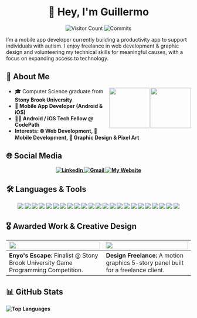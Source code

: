 <div align="center">
<h1> 👋 Hey, I'm Guillermo </h1>

<p align="center">
  <!-- Visitor Count -->
  <img src="https://komarev.com/ghpvc/?username=guillermobermejo&color=blue&style=flat" alt="Visitor Count" />
  
  <!-- Commits -->
  <img src="https://img.shields.io/badge/Commits-574-brightgreen?style=flat" alt="Commits" />
</p>

<p align="left">
I’m a mobile app developer currently building a productivity app to support individuals with autism. I enjoy freelance in web development & graphic design and
  volunteering my technical skills for meaningful causes, with a focus on expanding access to technology.
</p>

</div>

## 🚀 About Me  
<!-- float the gifs to the right -->
<img align="right" src="https://i.imgur.com/VdLpAKO.gif" width="110">
<img align="right" src="https://i.imgur.com/l2MWKYX.gif" width="110">

- 🎓 Computer Science graduate from <b>Stony Brook University
- 📱 Mobile App Developer (Android & iOS)
- 👨‍🏫 Android / iOS Tech Fellow @ CodePath
- Interests: 🌐 Web Development, 📱 Mobile Development, 🤖 Graphic Design & Pixel Art

## 🌐 Social Media

<p align="center">
  <a href="https://www.linkedin.com/in/bermejoguillermo" target="_blank" rel="noreferrer">
    <img alt="LinkedIn" src="https://img.shields.io/badge/LinkedIn-0A66C2?style=for-the-badge&logo=linkedin&logoColor=white" />
  </a>
  <a href="mailto:guillermobermejo.dev@gmail.com" target="_blank" rel="noreferrer">
    <img alt="Gmail" src="https://img.shields.io/badge/Gmail-D14836?style=for-the-badge&logo=gmail&logoColor=white" />
  </a>
  <a href="https://www.guillermobermejo.com/" target="_blank" rel="noreferrer">
    <img alt="My Website" src="https://img.shields.io/badge/My%20Website-1DA1F2?style=for-the-badge&logo=google-chrome&logoColor=white" />
  </a>
</p>

## 🛠️ Languages & Tools  

<p align="center">
  <img src="https://img.shields.io/badge/Java-ED8B00?style=for-the-badge&logo=openjdk&logoColor=white" />
  <img src="https://img.shields.io/badge/Kotlin-0095D5?style=for-the-badge&logo=kotlin&logoColor=white" />
  <img src="https://img.shields.io/badge/Python-3776AB?style=for-the-badge&logo=python&logoColor=white" />
  <img src="https://img.shields.io/badge/Swift-FA7343?style=for-the-badge&logo=swift&logoColor=white" />
  <img src="https://img.shields.io/badge/TypeScript-007ACC?style=for-the-badge&logo=typescript&logoColor=white" />
  <img src="https://img.shields.io/badge/JavaScript-F7DF1E?style=for-the-badge&logo=javascript&logoColor=black" />
  <img src="https://img.shields.io/badge/HTML5-E34F26?style=for-the-badge&logo=html5&logoColor=white" />
  <img src="https://img.shields.io/badge/CSS3-1572B6?style=for-the-badge&logo=css3&logoColor=white" />

  <!-- Databases -->
  <img src="https://img.shields.io/badge/MongoDB-47A248?style=for-the-badge&logo=mongodb&logoColor=white" />
  <img src="https://img.shields.io/badge/MySQL-005C84?style=for-the-badge&logo=mysql&logoColor=white" />
  <img src="https://img.shields.io/badge/SQLite-07405E?style=for-the-badge&logo=sqlite&logoColor=white" />
  <img src="https://img.shields.io/badge/Firebase-FFCA28?style=for-the-badge&logo=firebase&logoColor=black" />
  <img src="https://img.shields.io/badge/Postman-FF6C37?style=for-the-badge&logo=postman&logoColor=white" />

  <!-- Frameworks -->
  <img src="https://img.shields.io/badge/Jetpack%20Compose-4285F4?style=for-the-badge&logo=jetpackcompose&logoColor=white" />
  <img src="https://img.shields.io/badge/Material%20UI-007FFF?style=for-the-badge&logo=mui&logoColor=white" />
  <img src="https://img.shields.io/badge/Spring%20Boot-6DB33F?style=for-the-badge&logo=springboot&logoColor=white" />
  <img src="https://img.shields.io/badge/React-20232A?style=for-the-badge&logo=react&logoColor=61DAFB" />
  <img src="https://img.shields.io/badge/Node.js-339933?style=for-the-badge&logo=nodedotjs&logoColor=white" />

  <!-- Dev Tools -->
  <img src="https://img.shields.io/badge/Git-F05032?style=for-the-badge&logo=git&logoColor=white" />
  <img src="https://img.shields.io/badge/GitHub-181717?style=for-the-badge&logo=github&logoColor=white" />
  <img src="https://img.shields.io/badge/Jira-0052CC?style=for-the-badge&logo=jira&logoColor=white" />

  <!-- Designer Tools -->
  <img src="https://img.shields.io/badge/Lucidchart-FA9128?style=for-the-badge&logo=lucidchart&logoColor=white" />
  <img src="https://img.shields.io/badge/Figma-F24E1E?style=for-the-badge&logo=figma&logoColor=white" />
</p>  

## 🎖 Awarded Work & Creative Design

| [<img src="https://i.imgur.com/anAxhT3.gif" width="100%"/>](https://www.guillermobermejo.com/pages/project-page/projects/development/enyos-escape.html) | [<img src="https://i.imgur.com/DiJ43CK.gif" width="100%"/>](https://www.guillermobermejo.com/pages/project-page/projects/graphic-design/angelinas-delicatessen-contract.html) |
|---|---|
| **Enyo's Escape:** Finalist @ Stony Brook University Game Programming Competition.| **Design Freelance:** A motion graphics 5-story panel built for a freelance client. |


## 📊 GitHub Stats  

<img src="https://github-readme-stats.vercel.app/api/top-langs/?username=guillermobermejo&layout=compact&theme=dark" alt="Top Languages" />


<!--
**guillermobermejo/guillermobermejo** is a ✨ _special_ ✨ repository because its `README.md` (this file) appears on your GitHub profile.

Here are some ideas to get you started:

- 🔭 I’m currently working on ...
- 🌱 I’m currently learning ...
- 👯 I’m looking to collaborate on ...
- 🤔 I’m looking for help with ...
- 💬 Ask me about ...
- 📫 How to reach me: ...
- 😄 Pronouns: ...
- ⚡ Fun fact: ...

  <img src="https://github-readme-stats.vercel.app/api/top-langs/?username=guillermobermejo&layout=compact&theme=dark" alt="Top Languages" />
  <img src="https://github-readme-stats.vercel.app/api?username=guillermobermejo&show_icons=true&hide_title=true&count_private=true&theme=dark&hide=prs,issues,contribs&include_all_commits=true" alt="Commits" />

  </br>
  <img src="https://img.shields.io/badge/Top%20langs:-2b3137?style=flat" alt="Top langs"/>
  <img src="https://img.shields.io/badge/Python-3776AB?logo=python&logoColor=white&style=flat" alt="Python"/>
  <img src="https://img.shields.io/badge/Java-007396?logo=openjdk&logoColor=white&style=flat" alt="Java"/>
  <img src="https://img.shields.io/badge/JavaScript-F7DF1E?logo=javascript&logoColor=000&style=flat" alt="JavaScript"/>
  <img src="https://img.shields.io/badge/HTML5-E34F26?logo=html5&logoColor=white&style=flat" alt="HTML"/>
  <img src="https://img.shields.io/badge/Kotlin-0095D5?logo=kotlin&logoColor=white&style=flat" alt="Kotlin"/>
  <img src="https://img.shields.io/badge/Swift-FA7343?logo=swift&logoColor=white&style=flat" alt="Swift"/>

  <img src="https://img.shields.io/badge/C-00599C?style=for-the-badge&logo=c&logoColor=white" />
  <img src="https://img.shields.io/badge/C++-00599C?style=for-the-badge&logo=cplusplus&logoColor=white" />
  <img src="https://img.shields.io/badge/C%23-239120?style=for-the-badge&logo=c-sharp&logoColor=white" />
  <img src="https://img.shields.io/badge/OCaml-EC6813?style=for-the-badge&logo=ocaml&logoColor=white" />
  <img src="https://img.shields.io/badge/Express.js-404D59?style=for-the-badge" />
  <img src="https://img.shields.io/badge/Canva-00C4CC?style=for-the-badge&logo=canva&logoColor=white" />
-->
